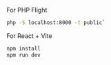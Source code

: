 For PHP Flight 
```bash
php -S localhost:8000 -t public`
```
For React + Vite
```bash
npm install
npm run dev
```
